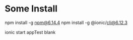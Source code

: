 # Some Install 
 npm install -g npm@6.14.4
 npm install -g @ionic/cli@6.12.3

 ionic start appTest blank
